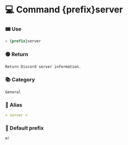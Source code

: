 # 💻 Command {prefix}server

### 📟 Use
```css
> {prefix}server
```

### 🟢 Return
```md
Return Discord server information.
```

### 📚 Category
```md
General
```

### 📜 Alias
```md
> server <
```

### 🤖 Default prefix
```css
m!
```